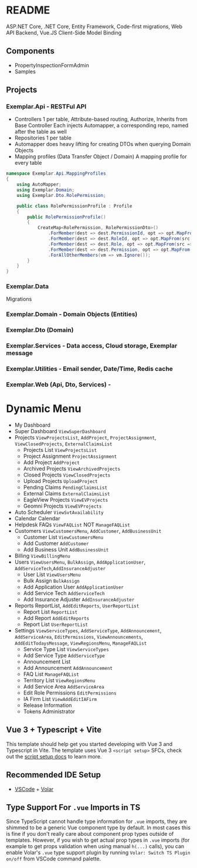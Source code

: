 # README

ASP.NET Core, .NET Core, Entity Framework, Code-first migrations, Web API
Backend, Vue.JS Client-Side Model Binding


## Components

- PropertyInspectionFormAdmin
- Samples

## Projects
### Exemplar.Api - RESTFul API
  - Controllers 1 per table, Attribute-based routing, Authorize, Inherits
    from Base Controller Each injects Automapper, a corresponding repo,
    named after the table as well
  - Repositories 1 per table
  - Automapper does heavy lifting for creating DTOs when querying Domain Objects
  - Mapping profiles (Data Transfer Object / Domain)
    A mapping profile for every table

```csharp
namespace Exemplar.Api.MappingProfiles
{
    using AutoMapper;
    using Exemplar.Domain;
    using Exemplar.Dto.RolePermission;

    public class RolePermissionProfile : Profile
    {
        public RolePermissionProfile()
        {
            CreateMap<RolePermission, RolePermissionDto>()
                .ForMember(dest => dest.PermissionId, opt => opt.MapFrom(src => src.PermissionId))
                .ForMember(dest => dest.RoleId, opt => opt.MapFrom(src => src.RoleId))
                .ForMember(dest => dest.Role, opt => opt.MapFrom(src => src.Role))
                .ForMember(dest => dest.Permission, opt => opt.MapFrom(src => src.Permission))
                .ForAllOtherMembers(vm => vm.Ignore());
        }
    }
}
```

### Exemplar.Data

  Migrations
### Exemplar.Domain - Domain Objects (Entities)
### Exemplar.Dto (Domain)
### Exemplar.Services - Data access, Cloud storage, Exemplar message
### Exemplar.Utilities - Email sender, Date/Time, Redis cache
### Exemplar.Web (Api, Dto, Services) -


# Dynamic Menu

- My Dashboard
- Super Dashboard `ViewSuperDashboard`
- Projects `ViewProjectsList`, `AddProject`, `ProjectAssignment`, `ViewClosedProjects`, `ExternalClaimsList`
  - Projects List `ViewProjectsList`
  - Project Assignment `ProjectAssignment`
  - Add Project `AddProject`
  - Archived Projects `ViewArchivedProjects`
  - Closed Projects `ViewClosedProjects`
  - Upload Projects `UploadProject`
  - Pending Claims `PendingClaimsList`
  - External Claims `ExternalClaimsList`
  - EagleView Projects `ViewEVProjects`
  - Geomni Projects `ViewEVProjects`
- Auto Scheduler `ViewSvtAvailability`
- Calendar Calendar
- Helpdesk FAQs `ViewFAQList` NOT `ManageFAQList`
- Customers `ViewCustomersMenu`, `AddCustomer`, `AddBusinessUnit`
  - Customer List `ViewCustomersMenu`
  - Add Customer `AddCustomer`
  - Add Business Unit `AddBusinessUnit`
- Billing `ViewBillingMenu`
- Users `ViewUsersMenu`, `BulkAssign`, `AddApplicationUser`, `AddServiceTech`,`AddInsuranceAdjuster`
  - User List `ViewUsersMenu`
  - Bulk Assign `BulkAssign`
  - Add Application User `AddApplicationUser`
  - Add Service Tech `AddServiceTech`
  - Add Insurance Adjuster `AddInsuranceAdjuster`
- Reports ReportList, `AddEditReports`, `UserReportList`
  - Report List `ReportList`
  - Add Report `AddEditReports`
  - Report List `UserReportList`
- Settings `ViewServiceTypes`, `AddServiceType`, `AddAnnouncement`, `AddServiceArea`, `EditPermissions`, `ViewAnnouncements`, `AddEditTodaysMessage`, `ViewRegionsMenu`, `ManageFAQList`
  - Service Type List `ViewServiceTypes`
  - Add Service Type `AddServiceType`
  - Announcement List
  - Add Announcement `AddAnnouncement`
  - FAQ List `ManageFAQList`
  - Territory List `ViewRegionsMenu`
  - Add Service Area `AddServiceArea`
  - Edit Role Permissions `EditPermissions`
  - IA Firm List `ViewAddEditIAFirm`
  - Release Information
  - Tokens Administrator

## Vue 3 + Typescript + Vite


This template should help get you started developing with Vue 3 and Typescript in Vite. The template uses Vue 3 `<script setup>` SFCs, check out the [script setup docs](https://v3.vuejs.org/api/sfc-script-setup.html#sfc-script-setup) to learn more.

## Recommended IDE Setup

- [VSCode](https://code.visualstudio.com/) + [Volar](https://marketplace.visualstudio.com/items?itemName=johnsoncodehk.volar)

## Type Support For `.vue` Imports in TS

Since TypeScript cannot handle type information for `.vue` imports, they are shimmed to be a generic Vue component type by default. In most cases this is fine if you don't really care about component prop types outside of templates. However, if you wish to get actual prop types in `.vue` imports (for example to get props validation when using manual `h(...)` calls), you can enable Volar's `.vue` type support plugin by running `Volar: Switch TS Plugin on/off` from VSCode command palette.
